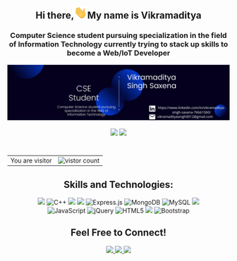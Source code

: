 <h2 align="center"> Hi there,<img src="https://raw.githubusercontent.com/ABSphreak/ABSphreak/master/gifs/Hi.gif" width="30px">My name is Vikramaditya</h2>
<h3 align="center">Computer Science student pursuing specialization in the field of Information Technology currently trying to stack up skills to become a Web/IoT Developer</h3>
<img src="Connor Hamilton (1).png" alt="LinkedIn info">
<br>
<p align="center">
   <img align="center" src="https://github-readme-stats.vercel.app/api?username=vikramadityasinghs&theme=tokyonight&count_private=true&include_all_commits=true&show_icons=true&custom_title=%23%20GitHub%20Stats%20%E2%9C%85" width="460" />
   <img align="center" src="https://github-readme-stats.vercel.app/api/top-langs/?username=vikramadityasinghs&theme=tokyonight&layout=compact&langs_count=10&custom_title=%23%20Most%20Used%20Languages%20%F0%9F%91%A8%F0%9F%8F%BD%E2%80%8D%F0%9F%92%BB"  width="460" />
</p>
<br>
 <div  align="center">
   <table>
      <tr>
         <td>You are visitor</td>
         <td><img src="https://profile-counter.glitch.me/vikramadityasinghs/count.svg" alt="vistor count" height="30" /></td>
      </tr>
     </table>
</div>
<h2 align="center">Skills and Technologies: </h2>
<div  align="center">
   <img src="https://img.shields.io/badge/C-00599C?style=for-the-badge&logo=c&logoColor=white" />
    <img alt="C++" src="https://img.shields.io/badge/c++-%2300599C.svg?style=for-the-badge&logo=c%2B%2B&logoColor=white"/>
   <img src="https://img.shields.io/badge/Python-14354C?style=for-the-badge&logo=python&logoColor=white" />
 <img src="https://img.shields.io/badge/nodejs%20-%23323330.svg?&style=for-the-badge&logo=nodedotjs"/>
 <img alt="Express.js" src="https://img.shields.io/badge/express.js-%23404d59.svg?style=for-the-badge&logo=express&logoColor=%2361DAFB"/>
 <img alt="MongoDB" src ="https://img.shields.io/badge/MongoDB-%234ea94b.svg?style=for-the-badge&logo=mongodb&logoColor=white"/>
  <img alt="MySQL" src="https://img.shields.io/badge/mysql-%2300f.svg?style=for-the-badge&logo=mysql&logoColor=white"/>
 <img src="https://img.shields.io/badge/jsx%20-%23323330.svg?&style=for-the-badge&logo=react&logoColor=%61DBFB"/><br>
 <img alt="JavaScript" src="https://img.shields.io/badge/javascript-%23323330.svg?style=for-the-badge&logo=javascript&logoColor=%23F7DF1E"/>
  <img alt="jQuery" src="https://img.shields.io/badge/jquery-%230769AD.svg?style=for-the-badge&logo=jquery&logoColor=white"/>
  <img alt="HTML5" src="https://img.shields.io/badge/html5-%23E34F26.svg?style=for-the-badge&logo=html5&logoColor=white"/>
 <img src="https://img.shields.io/badge/css3%20-%231572B6.svg?&style=for-the-badge&logo=css3&logoColor=white"/>
 <img alt="Bootstrap" src="https://img.shields.io/badge/bootstrap-%23563D7C.svg?style=for-the-badge&logo=bootstrap&logoColor=white"/>

 
 
</div>
<h2 align="center">Feel Free to Connect! </h2>
<p align="center">
   <a href="https://www.linkedin.com/in/vikramadityasinghs">
   <img src="https://img.shields.io/badge/LinkedIn-0077B5?style=for-the-badge&logo=linkedin&logoColor=white">
   </a>
   <a href="https://www.instagram.com/vikramadityasinghsaxena">
   <img src="https://img.shields.io/badge/Instagram-FC0938?style=for-the-badge&logo=instagram&logoColor=white" />
   </a>
   <a href="mailto:saxenavikramadityasingh@gmail.com">
   <img src="https://img.shields.io/badge/Gmail-000000?style=for-the-badge&logo=gmail&logoColor=red" />
   </a>
</p>
